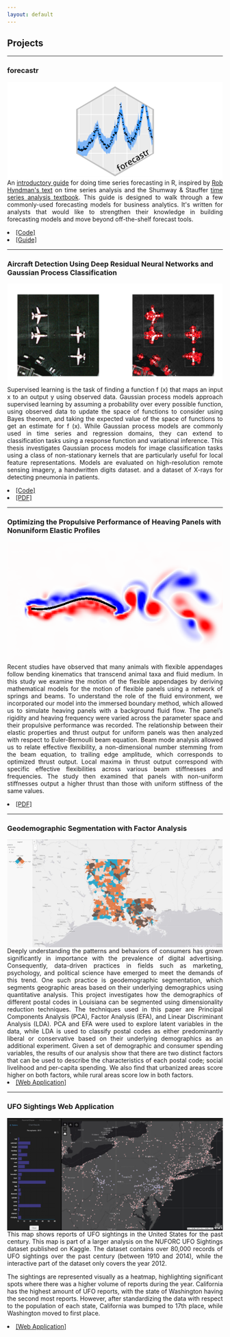 ```yaml
---
layout: default
---
```


## Projects

---

### forecastr

<img class = "img_custom" img src="images/forecastr_wide.png" align="right" padding-left ="10px"/>

<div style="font-size:14px;text-align:justify;">

An <a href="http://hakeemtfrank.github.io/forecastr" target="_blank">introductory guide</a> for doing time series forecasting in R, inspired by <a href="https://otexts.com/fpp2/" target="_blank">Rob Hyndman's text</a> on time series analysis and the Shumway & Stauffer <a href="https://www.stat.pitt.edu/stoffer/tsa4/tsa4.pdf" target="_blank">time series analysis textbook</a>. This guide is designed to walk through a few commonly-used forecasting models for business analytics. It's written for analysts that would like to strengthen their knowledge in building forecasting models and move beyond off-the-shelf forecast tools. 
<br>
<li><a href="https://github.com/hakeemtfrank/forecastr" target="_blank">[Code]</a></li>
<li><a href="https://hakeemtfrank.github.io/forecastr/" target="_blank">[Guide]</a> </li>
</div>

---

### Aircraft Detection Using Deep Residual Neural Networks and Gaussian Process Classification

<img class = "img_custom" img src="images/aircraft.png" align="right" padding ="10px"/>

<div style="font-size:14px;text-align:justify;">

Supervised learning is the task of finding a function f (x) that maps an input x to an output y using observed data. Gaussian process models approach supervised learning by assuming a probability over every possible function, using observed data to update the space of functions to consider using Bayes theorem, and taking the expected value of the space of functions to get an estimate for f (x). While Gaussian process models are commonly used in time series and regression domains, they can extend to classification tasks using a response function and variational inference. This thesis investigates Gaussian process models for image classification tasks using a class of non-stationary kernels that are particularly useful for local feature representations. Models are evaluated on high-resolution remote sensing imagery, a handwritten digits dataset. and a dataset of X-rays for detecting pneumonia in patients.
<br>
<li><a href="https://github.com/hakeemtfrank/aircraft-detection" target="_blank">[Code]</a></li>
<li><a href="https://bit.ly/31CUGsh" target="_blank">[PDF]</a> </li>
</div>

---
### Optimizing the Propulsive Performance of Heaving Panels with Nonuniform Elastic Profiles

<img class = "img_custom" img src="images/panel.png" align="right" padding ="10px"/>

<div style="font-size:14px;text-align:justify;">

Recent studies have observed that many animals with flexible appendages follow bending kinematics that transcend animal taxa and fluid medium. In this study we examine the motion of the flexible appendages by deriving mathematical models for the motion of flexible panels using a network of springs and beams. To understand the role of the fluid environment, we incorporated our model into the immersed boundary method, which allowed us to simulate heaving panels with a background fluid flow. The panel’s rigidity and heaving frequency were varied across the parameter space and their propulsive performance was recorded. The relationship between their elastic properties and thrust output for uniform panels was then analyzed with respect to Euler-Bernoulli beam equation. Beam mode analysis allowed us to relate effective flexibility, a non-dimensional number stemming from the beam equation, to trailing edge amplitude, which corresponds to optimized thrust output. Local maxima in thrust output correspond with specific effective flexibilities across various beam stiffnesses and frequencies. The study then examined that panels with non-uniform stiffnesses output a higher thrust than those with uniform stiffness of the same values.
<br>
<li><a href="https://bit.ly/3kxLIFh" target="_blank">[PDF]</a></li>
</div>

---

### Geodemographic Segmentation with Factor Analysis

<img class = "img_custom" img src="images/geodemo.jpg" align="right" padding ="10px"/>

<div style="font-size:14px;text-align:justify;">
<br>
Deeply understanding the patterns and behaviors of consumers has grown significantly in importance with the prevalence of digital advertising. Consequently, data-driven practices in fields such as marketing, psychology, and political science have emerged to meet the demands of this trend. One such practice is geodemographic segmentation, which segments geographic areas based on their underlying demographics using quantitative analysis. This project investigates how the demographics of different postal codes in Louisiana can be segmented using dimensionality reduction techniques. The techniques used in this paper are Principal Components Analysis (PCA), Factor Analysis (EFA), and Linear Discriminant Analysis (LDA). PCA and EFA were used to explore latent variables in the data, while LDA is used to classify postal codes as either predominantly liberal or conservative based on their underlying demographics as an additional experiment. Given a set of demographic and consumer spending variables, the results of our analysis show that there are two distinct factors that can be used to describe the characteristics of each postal code; social livelihood and per-capita spending. We also find that urbanized areas score higher on both factors, while rural areas score low in both factors.

<br>
<li><a href="https://bit.ly/2VPl2p0" target="_blank">[Web Application]</a></li>
</div>

---
### UFO Sightings Web Application

<img class = "img_custom" img src="images/aliens.png" align="right" padding ="10px"/>

<div style="font-size:14px;text-align:justify;">

This map shows reports of UFO sightings in the United States for the past century. This map is part of a larger analysis on the NUFORC UFO Sightings dataset published on Kaggle. The dataset contains over 80,000 records of UFO sightings over the past century (between 1910 and 2014), while the interactive part of the dataset only covers the year 2012.

The sightings are represented visually as a heatmap, highlighting significant spots where there was a higher volume of reports during the year. California has the highest amount of UFO reports, with the state of Washington having the second most reports. However, after standardizing the data with respect to the population of each state, California was bumped to 17th place, while Washington moved to first place.
<br>
<li><a href="https://arcg.is/1OjDbf" target="_blank">[Web Application]</a></li>
</div>

